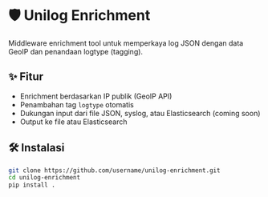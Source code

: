 # 🛡️ Unilog Enrichment

Middleware enrichment tool untuk memperkaya log JSON dengan data GeoIP dan penandaan logtype (tagging).

## ✨ Fitur
- Enrichment berdasarkan IP publik (GeoIP API)
- Penambahan tag `logtype` otomatis
- Dukungan input dari file JSON, syslog, atau Elasticsearch (coming soon)
- Output ke file atau Elasticsearch

## 🛠️ Instalasi

```bash
git clone https://github.com/username/unilog-enrichment.git
cd unilog-enrichment
pip install .

